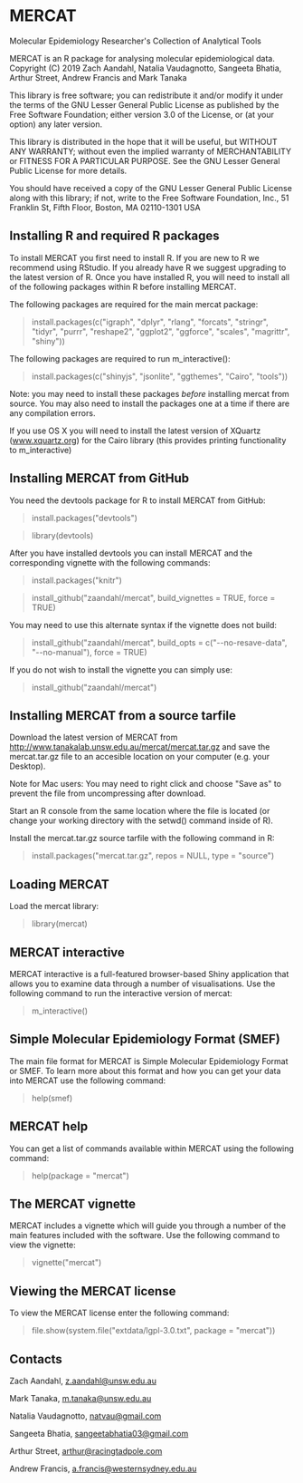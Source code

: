 # MERCAT
Molecular Epidemiology Researcher's Collection of Analytical Tools

MERCAT is an R package for analysing molecular epidemiological data. 
Copyright (C) 2019 Zach Aandahl, Natalia Vaudagnotto, Sangeeta Bhatia,
Arthur Street, Andrew Francis and Mark Tanaka

This library is free software; you can redistribute it and/or
modify it under the terms of the GNU Lesser General Public
License as published by the Free Software Foundation; either
version 3.0 of the License, or (at your option) any later version.

This library is distributed in the hope that it will be useful,
but WITHOUT ANY WARRANTY; without even the implied warranty of
MERCHANTABILITY or FITNESS FOR A PARTICULAR PURPOSE.  See the GNU
Lesser General Public License for more details.

You should have received a copy of the GNU Lesser General Public
License along with this library; if not, write to the Free Software
Foundation, Inc., 51 Franklin St, Fifth Floor, Boston, MA  02110-1301  USA


## Installing R and required R packages
To install MERCAT you first need to install R. If you are new to R we recommend 
using RStudio. If you already have R we suggest upgrading to the latest version
of R. Once you have installed R, you will need to install all of the following
packages within R before installing MERCAT. 

The following packages are required for the main mercat package:
> install.packages(c("igraph", "dplyr", "rlang", "forcats", "stringr", "tidyr", "purrr", "reshape2", "ggplot2", "ggforce", "scales", "magrittr", "shiny"))

The following packages are required to run m_interactive():
> install.packages(c("shinyjs", "jsonlite", "ggthemes", "Cairo", "tools"))

Note: you may need to install these packages *before* installing mercat from 
source. You may also need to install the packages one at a time if there are 
any compilation errors. 

If you use OS X you will need to install the latest version of XQuartz (www.xquartz.org) for
the Cairo library (this provides printing functionality to m_interactive)

## Installing MERCAT from GitHub
You need the devtools package for R to install MERCAT from GitHub:
> install.packages("devtools")

> library(devtools)

After you have installed devtools you can install MERCAT and the corresponding 
vignette with the following commands:

> install.packages("knitr")

> install_github("zaandahl/mercat", build_vignettes = TRUE, force = TRUE)

You may need to use this alternate syntax if the vignette does not build:

> install_github("zaandahl/mercat", build_opts = c("--no-resave-data", "--no-manual"), force = TRUE)

If you do not wish to install the vignette you can simply use:
> install_github("zaandahl/mercat")

## Installing MERCAT from a source tarfile
Download the latest version of MERCAT from http://www.tanakalab.unsw.edu.au/mercat/mercat.tar.gz
and save the mercat.tar.gz file to an accesible location on your computer (e.g. your Desktop).

Note for Mac users: You may need to right click and choose "Save as" to prevent the
file from uncompressing after download. 

Start an R console from the same location where the file is located (or change your working 
directory with the setwd() command inside of R).

Install the mercat.tar.gz source tarfile with the following command in R:
> install.packages("mercat.tar.gz", repos = NULL, type = "source")


## Loading MERCAT
Load the mercat library:
> library(mercat)

## MERCAT interactive
MERCAT interactive is a full-featured browser-based Shiny application that 
allows you to examine data through a number of visualisations. Use the following 
command to run the interactive version of mercat:
> m_interactive()

## Simple Molecular Epidemiology Format (SMEF)
The main file format for MERCAT is Simple Molecular Epidemiology Format or
SMEF. To learn more about this format and how you can get your data into 
MERCAT use the following command:
> help(smef)

## MERCAT help
You can get a list of commands available within MERCAT using the following command:
> help(package = "mercat")

## The MERCAT vignette
MERCAT includes a vignette which will guide you through a number of the main
features included with the software. Use the following command to view the
vignette:
> vignette("mercat")

## Viewing the MERCAT license
To view the MERCAT license enter the following command:
> file.show(system.file("extdata/lgpl-3.0.txt", package = "mercat"))

## Contacts
Zach Aandahl, z.aandahl@unsw.edu.au

Mark Tanaka, m.tanaka@unsw.edu.au

Natalia Vaudagnotto, natvau@gmail.com

Sangeeta Bhatia, sangeetabhatia03@gmail.com

Arthur Street, arthur@racingtadpole.com 

Andrew Francis, a.francis@westernsydney.edu.au

